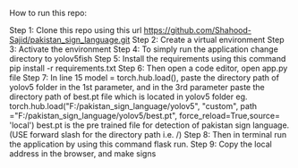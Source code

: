 How to run this repo:

Step 1: Clone this repo using this url https://github.com/Shahood-Sajid/pakistan_sign_language.git
Step 2: Create a virtual environment
Step 3: Activate the environment
Step 4: To simply run the application change directory to yolov5fish 
Step 5: Install the requirements using this command pip install -r requirements.txt
Step 6: Then open a code editor, open app.py file
Step 7: In line 15 model = torch.hub.load(), paste the directory path of yolov5 folder in the 1st parameter, and in the 3rd parameter paste the directory path of best.pt file which is located in yolov5 folder
eg. torch.hub.load("F:/pakistan_sign_language/yolov5", "custom", path ="F:/pakistan_sign_language/yolov5/best.pt", force_reload=True,source= 'local')
best.pt is the pre trained file for detection of pakistan sign language. (USE forward slash for the directory path i.e. /)
Step 8: Then in terminal run the application by using this command flask run.
Step 9: Copy the local address in the browser, and make signs
